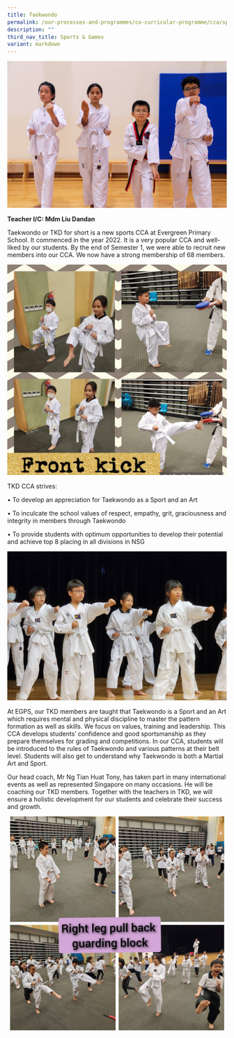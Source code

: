 ```yaml
---
title: Taekwondo
permalink: /our-processes-and-programmes/co-curricular-programme/cca/sports-n-games/taekwondo/
description: ""
third_nav_title: Sports & Games
variant: markdown
---
```

![](/images/CCA%20Photos/img_3235.jpg)

**Teacher I/C:    Mdm Liu Dandan**


Taekwondo or TKD for short is a new sports CCA at Evergreen Primary School. It commenced in the year 2022. It is a very popular CCA and well-liked by our students. By  the end of Semester 1, we were able to recruit new members into our CCA. We now have a strong membership of 68 members. 

![](/images/CCA%20Photos/Taekwondo/taekwondo%201.jpg)

TKD CCA strives:

•	To develop an appreciation for Taekwondo as a Sport and an Art 

•	To inculcate the school values of respect, empathy, grit, graciousness and integrity in members through Taekwondo

•	To provide students with optimum opportunities to develop their potential and achieve top 8 placing in all divisions in NSG

![](/images/CCA%20Photos/Taekwondo/taekwondo%203.jpg)

At EGPS, our TKD members are taught that Taekwondo is a Sport and an Art which requires  mental and physical discipline to master the  pattern formation as well as skills. We focus on values, training and leadership. This CCA develops students’ confidence and good sportsmanship as they prepare themselves for grading and competitions. In our CCA, students will be introduced to the rules of Taekwondo and various patterns at their belt level. Students will also get to understand why Taekwondo is both a Martial Art and Sport.


Our head coach, Mr Ng Tian Huat Tony, has taken part in many international events as well as represented Singapore on many occasions. He will be coaching our TKD members. Together with the teachers in TKD, we will ensure a holistic development for our students and celebrate their success and growth.

![](/images/CCA%20Photos/Taekwondo/screenshot_20230718_160442_gallery.jpg)
